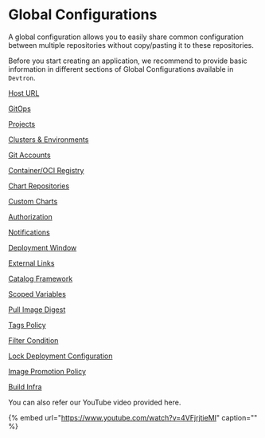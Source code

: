 # Global Configurations

A global configuration allows you to easily share common configuration between multiple repositories without copy/pasting it to these repositories.

Before you start creating an application, we recommend to provide basic information in different sections of Global Configurations available in `Devtron`.

[Host URL](host-url.md)

[GitOps](gitops.md)

[Projects](projects.md)

[Clusters & Environments](cluster-and-environments.md)

[Git Accounts](git-accounts.md)

[Container/OCI Registry](container-registries.md)

[Chart Repositories](chart-repo.md)

[Custom Charts](custom-charts.md)

[Authorization](authorization/README.md)

[Notifications](manage-notification.md)

[Deployment Window](deployment-window.md)

[External Links](external-links.md)

[Catalog Framework](catalog-framework.md)

[Scoped Variables](scoped-variables.md)

[Pull Image Digest](pull-image-digest.md)

[Tags Policy](tags-policy.md)

[Filter Condition](filter-condition.md)

[Lock Deployment Configuration](lock-deployment-config.md)

[Image Promotion Policy](image-promotion-policy.md)

[Build Infra](build-infra.md)

You can also refer our YouTube video provided here.

{% embed url="https://www.youtube.com/watch?v=4VFjrjtieMI" caption="" %}


